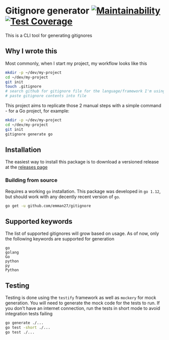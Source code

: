 # Gitignore generator [![Maintainability](https://api.codeclimate.com/v1/badges/d38440effaaa6f58d459/maintainability)](https://codeclimate.com/github/emman27/gitignore/maintainability)[![Test Coverage](https://api.codeclimate.com/v1/badges/d38440effaaa6f58d459/test_coverage)](https://codeclimate.com/github/emman27/gitignore/test_coverage)

This is a CLI tool for generating gitignores

## Why I wrote this

Most commonly, when I start my project, my workflow looks like this

```bash
mkdir -p ~/dev/my-project
cd ~/dev/my-project
git init
touch .gitignore
# search github for gitignore file for the language/framework I'm using
# paste gitignore contents into file
```

This project aims to replicate those 2 manual steps with a simple command - for a Go project, for example:

```bash
mkdir -p ~/dev/my-project
cd ~/dev/my-project
git init
gitignore generate go
```

## Installation

The easiest way to install this package is to download a versioned release at the [releases page](https://github.com/emman27/gitignore/releases)

### Building from source

Requires a working `go` installation. This package was developed in `go 1.12`, but should work with any decently recent version of `go`.

```bash
go get -u github.com/emman27/gitignore
```

## Supported keywords

The list of supported gitignores will grow based on usage. As of now, only the following keywords are supported for generation

```text
go
golang
Go
python
py
Python
```

## Testing

Testing is done using the `testify` framework as well as `mockery` for mock generation. You will need to generate the mock code for the tests to run. If you don't have an internet connection, run the tests in short mode to avoid integration tests failing

```bash
go generate ./...
go test -short ./...
go test ./...
```
